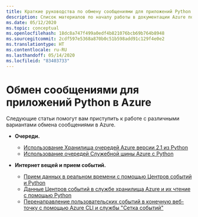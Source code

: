 ```yaml
---
title: Краткие руководства по обмену сообщениями для приложений Python в Azure
description: Список материалов по началу работы в документации Azure по обмену сообщениями для приложений Python.
ms.date: 05/12/2020
ms.topic: conceptual
ms.openlocfilehash: 18dc8a747f499a0edf4b821076bcb69b764b8948
ms.sourcegitcommit: 2cdf597e5368a870b0c51b598add91c129f4e0e2
ms.translationtype: HT
ms.contentlocale: ru-RU
ms.lasthandoff: 05/14/2020
ms.locfileid: "83403733"
---
```

# <a name="messaging-for-python-apps-on-azure"></a>Обмен сообщениями для приложений Python в Azure

Следующие статьи помогут вам приступить к работе с различными вариантами обмена сообщениями в Azure.

- **Очереди.**
  - [Использование Хранилища очередей Azure версии 2.1 из Python](/azure/storage/queues/storage-python-how-to-use-queue-storage)
  - [Использование очередей Служебной шины Azure с Python](/azure/service-bus-messaging/service-bus-python-how-to-use-queues)

- **Интернет вещей и прием событий.**
  - [Прием данных в реальном времени с помощью Центров событий и Python](/azure/event-hubs/event-hubs-python)
  - [Данные Центров событий в службе хранилища Azure и их чтение с помощью Python](/azure/event-hubs/get-started-capture-python-v2)
  - [Перенаправление пользовательских событий в конечную веб-точку с помощью Azure CLI и службы "Сетка событий"](/azure/event-grid/custom-event-quickstart)
